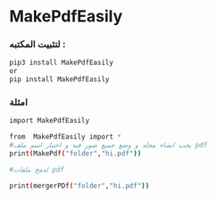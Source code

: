 # MakePdfEasily
### لتثبيت المكتبه :
```bash
pip3 install MakePdfEasily
or 
pip install MakePdfEasily
```
### امثلة

```bash
import MakePdfEasily 

from  MakePdfEasily import *
#يجب انشاء مجلد و وضع جميع صور فيه و اختيار اسم ملف pdf
print(MakePdf("folder","hi.pdf"))

#لدمج ملفات pdf 

print(mergerPDf("folder","hi.pdf"))
```